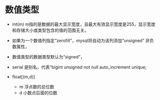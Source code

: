 # 数值类型

- int(m) m指的是数据的最大显示宽度，且最大有效显示宽度是255，显示宽度和存储大小或类型包含的值的范围无关。
- 如果为一个数值列指定“zerofill”，mysql将自动为该列添加“unsigned” 非负数属性，
- 数值类型的数据类型默认为“signed”， 
- serial 是别名，代表“bigint unsigned not null auto_increment unique;

- float[(m,d)] 
	- m 浮点数的总位数
	- d 小数点后面的位数
